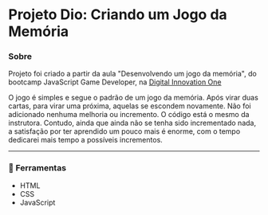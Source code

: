 # Projeto Dio: Criando um Jogo da Memória
### Sobre
Projeto foi criado a partir da aula "Desenvolvendo um jogo da memória", do bootcamp JavaScript Game Developer, na [Digital Innovation One](https://digitalinnovation.one/ "Digital Innovation One")

O jogo é simples e segue o padrão de um jogo da memória. Após virar duas cartas, para virar uma próxima, aquelas se escondem novamente. Não foi adicionado nenhuma melhoria ou incremento. O código está o mesmo da instrutora. Contudo, ainda que ainda não se tenha sido incrementado nada, a satisfação por ter aprendido um pouco mais é enorme, com o tempo dedicarei mais tempo a possíveis incrementos.

---

### 🚀 Ferramentas
- HTML
- CSS
- JavaScript
